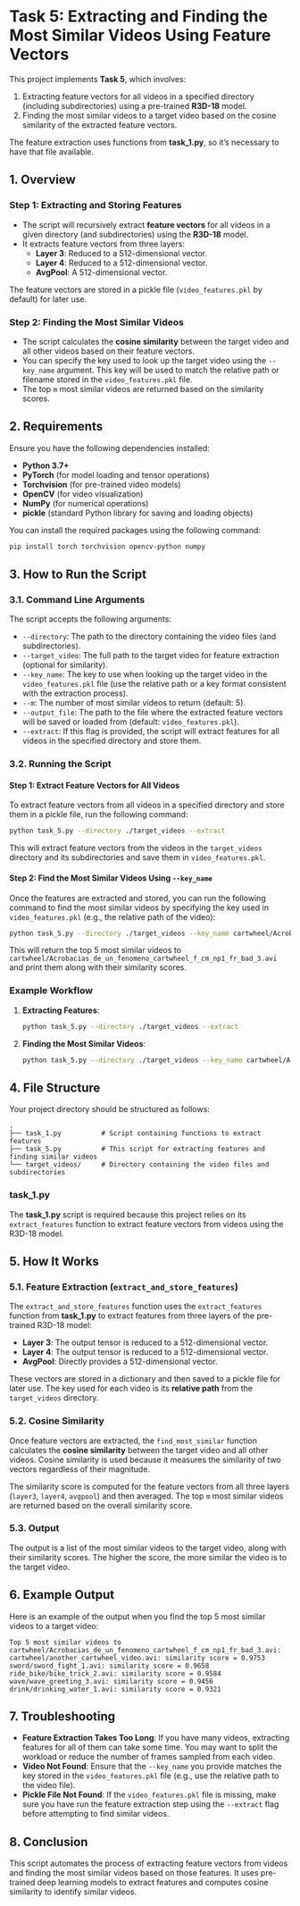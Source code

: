 
# Task 5: Extracting and Finding the Most Similar Videos Using Feature Vectors

This project implements **Task 5**, which involves:
1. Extracting feature vectors for all videos in a specified directory (including subdirectories) using a pre-trained **R3D-18** model.
2. Finding the most similar videos to a target video based on the cosine similarity of the extracted feature vectors.

The feature extraction uses functions from **task_1.py**, so it’s necessary to have that file available.

## 1. Overview

### Step 1: Extracting and Storing Features
- The script will recursively extract **feature vectors** for all videos in a given directory (and subdirectories) using the **R3D-18** model.
- It extracts feature vectors from three layers:
  - **Layer 3**: Reduced to a 512-dimensional vector.
  - **Layer 4**: Reduced to a 512-dimensional vector.
  - **AvgPool**: A 512-dimensional vector.

The feature vectors are stored in a pickle file (`video_features.pkl` by default) for later use.

### Step 2: Finding the Most Similar Videos
- The script calculates the **cosine similarity** between the target video and all other videos based on their feature vectors.
- You can specify the key used to look up the target video using the `--key_name` argument. This key will be used to match the relative path or filename stored in the `video_features.pkl` file.
- The top `m` most similar videos are returned based on the similarity scores.

## 2. Requirements

Ensure you have the following dependencies installed:
- **Python 3.7+**
- **PyTorch** (for model loading and tensor operations)
- **Torchvision** (for pre-trained video models)
- **OpenCV** (for video visualization)
- **NumPy** (for numerical operations)
- **pickle** (standard Python library for saving and loading objects)

You can install the required packages using the following command:
```bash
pip install torch torchvision opencv-python numpy
```

## 3. How to Run the Script

### 3.1. Command Line Arguments

The script accepts the following arguments:

- `--directory`: The path to the directory containing the video files (and subdirectories).
- `--target_video`: The full path to the target video for feature extraction (optional for similarity).
- `--key_name`: The key to use when looking up the target video in the `video_features.pkl` file (use the relative path or a key format consistent with the extraction process).
- `--m`: The number of most similar videos to return (default: 5).
- `--output_file`: The path to the file where the extracted feature vectors will be saved or loaded from (default: `video_features.pkl`).
- `--extract`: If this flag is provided, the script will extract features for all videos in the specified directory and store them.

### 3.2. Running the Script

#### Step 1: Extract Feature Vectors for All Videos

To extract feature vectors from all videos in a specified directory and store them in a pickle file, run the following command:

```bash
python task_5.py --directory ./target_videos --extract
```

This will extract feature vectors from the videos in the `target_videos` directory and its subdirectories and save them in `video_features.pkl`.

#### Step 2: Find the Most Similar Videos Using `--key_name`

Once the features are extracted and stored, you can run the following command to find the most similar videos by specifying the key used in `video_features.pkl` (e.g., the relative path of the video):

```bash
python task_5.py --directory ./target_videos --key_name cartwheel/Acrobacias_de_un_fenomeno_cartwheel_f_cm_np1_fr_bad_3.avi --m 5
```

This will return the top 5 most similar videos to `cartwheel/Acrobacias_de_un_fenomeno_cartwheel_f_cm_np1_fr_bad_3.avi` and print them along with their similarity scores.

### Example Workflow

1. **Extracting Features**:
   ```bash
   python task_5.py --directory ./target_videos --extract
   ```

2. **Finding the Most Similar Videos**:
   ```bash
   python task_5.py --directory ./target_videos --key_name cartwheel/Acrobacias_de_un_fenomeno_cartwheel_f_cm_np1_fr_bad_3.avi --m 5
   ```

## 4. File Structure

Your project directory should be structured as follows:

```
.
├── task_1.py          # Script containing functions to extract features
├── task_5.py          # This script for extracting features and finding similar videos
└── target_videos/     # Directory containing the video files and subdirectories
```

### task_1.py

The **task_1.py** script is required because this project relies on its `extract_features` function to extract feature vectors from videos using the R3D-18 model.

## 5. How It Works

### 5.1. Feature Extraction (`extract_and_store_features`)

The `extract_and_store_features` function uses the `extract_features` function from **task_1.py** to extract features from three layers of the pre-trained R3D-18 model:
- **Layer 3**: The output tensor is reduced to a 512-dimensional vector.
- **Layer 4**: The output tensor is reduced to a 512-dimensional vector.
- **AvgPool**: Directly provides a 512-dimensional vector.

These vectors are stored in a dictionary and then saved to a pickle file for later use. The key used for each video is its **relative path** from the `target_videos` directory.

### 5.2. Cosine Similarity

Once feature vectors are extracted, the `find_most_similar` function calculates the **cosine similarity** between the target video and all other videos. Cosine similarity is used because it measures the similarity of two vectors regardless of their magnitude.

The similarity score is computed for the feature vectors from all three layers (`layer3`, `layer4`, `avgpool`) and then averaged. The top `m` most similar videos are returned based on the overall similarity score.

### 5.3. Output

The output is a list of the most similar videos to the target video, along with their similarity scores. The higher the score, the more similar the video is to the target video.

## 6. Example Output

Here is an example of the output when you find the top 5 most similar videos to a target video:

```
Top 5 most similar videos to cartwheel/Acrobacias_de_un_fenomeno_cartwheel_f_cm_np1_fr_bad_3.avi:
cartwheel/another_cartwheel_video.avi: similarity score = 0.9753
sword/sword_fight_1.avi: similarity score = 0.9658
ride_bike/bike_trick_2.avi: similarity score = 0.9584
wave/wave_greeting_3.avi: similarity score = 0.9456
drink/drinking_water_1.avi: similarity score = 0.9321
```

## 7. Troubleshooting

- **Feature Extraction Takes Too Long**: If you have many videos, extracting features for all of them can take some time. You may want to split the workload or reduce the number of frames sampled from each video.
- **Video Not Found**: Ensure that the `--key_name` you provide matches the key stored in the `video_features.pkl` file (e.g., use the relative path to the video file).
- **Pickle File Not Found**: If the `video_features.pkl` file is missing, make sure you have run the feature extraction step using the `--extract` flag before attempting to find similar videos.

## 8. Conclusion

This script automates the process of extracting feature vectors from videos and finding the most similar videos based on those features. It uses pre-trained deep learning models to extract features and computes cosine similarity to identify similar videos.

